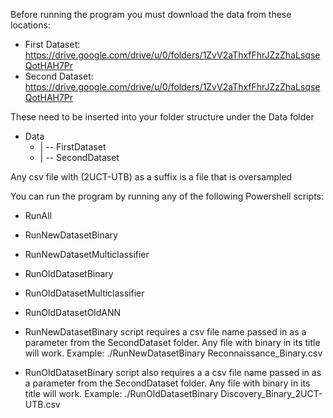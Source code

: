 Before running the program you must download the data from these locations:
- First Dataset: https://drive.google.com/drive/u/0/folders/1ZvV2aThxfFhrJZzZhaLsqseQotHAH7Pr
- Second Dataset: https://drive.google.com/drive/u/0/folders/1ZvV2aThxfFhrJZzZhaLsqseQotHAH7Pr

These need to be inserted into your folder structure under the Data folder
  - Data
    - | -- FirstDataset
    - | -- SecondDataset

Any csv file with (2UCT-UTB) as a suffix is a file that is oversampled

You can run the program by running any of the following Powershell scripts:
- RunAll
- RunNewDatasetBinary
- RunNewDatasetMulticlassifier
- RunOldDatasetBinary
- RunOldDatasetMulticlassifier
- RunOldDatasetOldANN

- RunNewDatasetBinary script requires a csv file name passed in as a parameter from the SecondDataset folder. Any file with binary in its title will work.
    Example: ./RunNewDatasetBinary Reconnaissance_Binary.csv
- RunOldDatasetBinary script also requires a a csv file name passed in as a parameter from the SecondDataset folder. Any file with binary in its title will work.
    Example: ./RunOldDatasetBinary Discovery_Binary_2UCT-UTB.csv
